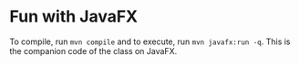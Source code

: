 # Fun with JavaFX

To compile, run `mvn compile` and to execute, run `mvn javafx:run -q`.
This is the companion code of the class on JavaFX.
